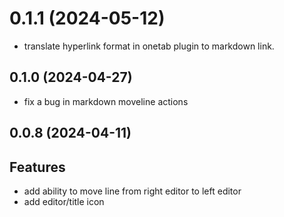 # 0.1.1 (2024-05-12)

* translate hyperlink format in onetab plugin to markdown link.

## 0.1.0 (2024-04-27)

* fix a bug in markdown moveline actions

## 0.0.8 (2024-04-11)

## Features

* add ability to move line from right editor to left editor
* add editor/title icon
